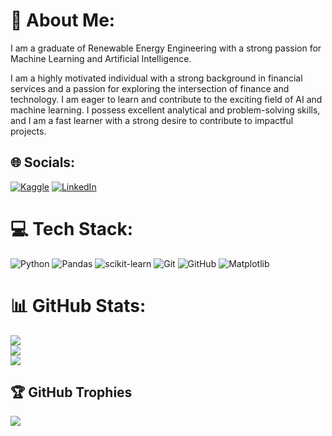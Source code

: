 # 💫 About Me:
I am a graduate of Renewable Energy Engineering with a strong passion for Machine Learning and Artificial Intelligence. 

I am a highly motivated individual with a strong background in financial services and a passion for exploring the intersection of finance and technology. I am eager to learn and contribute to the exciting field of AI and machine learning. I possess excellent analytical and problem-solving skills, and I am a fast learner with a strong desire to contribute to impactful projects.


## 🌐 Socials:
[![Kaggle](https://img.shields.io/badge/Kaggle-20BEFF?style=for-the-badge&logo=Kaggle&logoColor=white)](https://www.kaggle.com/ranmia)
[![LinkedIn](https://img.shields.io/badge/LinkedIn-%230077B5.svg?logo=linkedin&logoColor=white)](https://www.linkedin.com/in/ranmia/)


# 💻 Tech Stack:
![Python](https://img.shields.io/badge/python-3670A0?style=plastic&logo=python&logoColor=ffdd54) ![Pandas](https://img.shields.io/badge/pandas-%23150458.svg?style=plastic&logo=pandas&logoColor=white) ![scikit-learn](https://img.shields.io/badge/scikit--learn-%23F7931E.svg?style=plastic&logo=scikit-learn&logoColor=white)  ![Git](https://img.shields.io/badge/git-%23F05033.svg?style=plastic&logo=git&logoColor=white) ![GitHub](https://img.shields.io/badge/github-%23121011.svg?style=plastic&logo=github&logoColor=white) ![Matplotlib](https://img.shields.io/badge/Matplotlib-%23ffffff.svg?style=plastic&logo=Matplotlib&logoColor=black) 

# 📊 GitHub Stats:
![](https://github-readme-stats.vercel.app/api?username=itsrummmy&show_icons=true&theme=noctis_minimus)<br/>
![](https://github-readme-streak-stats.herokuapp.com/?username=itsrummmy&theme=noctis_minimus)<br/>
![](https://github-readme-stats.vercel.app/api/top-langs/?username=itsrummmy&theme=github_dark_dimmed&hide_border=false&include_all_commits=false&count_private=false&layout=compact)


## 🏆 GitHub Trophies
![](https://github-profile-trophy.vercel.app/?username=itsrummmy&theme=nord&no-frame=false&no-bg=true&margin-w=4)

<!-- Proudly created with GPRM ( https://gprm.itsvg.in ) -->
